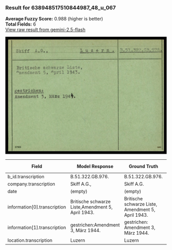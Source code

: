 ### Result for 638948517510844987_48_u_067
**Average Fuzzy Score:** 0.988 (higher is better)<br>
**Total Fields:** 6<br>
[View raw result from gemini-2.5-flash](https://github.com/RISE-UNIBAS/humanities_data_benchmark/blob/main/results/2025-10-24/T0315/request_T0315_638948517510844987_48_u_067.json)

<img src="https://github.com/RISE-UNIBAS/humanities_data_benchmark/blob/main/benchmarks/blacklist/images/638948517510844987_48_u_067.jpg?raw=true" alt="638948517510844987_48_u_067" width="600px">

| Field | Model Response | Ground Truth | Fuzzy Score | Match |
|-------|----------------|--------------|-------------|-------|
| b_id.transcription | B.51.322.GB.976. | B.51.322.GB.976. | 1.000 | ✅ |
| company.transcription | Skiff A.G., | Skiff A.G. | 0.952 | ✅ |
| date | (empty) | (empty) | 1.000 | ✅ |
| information[0].transcription | Britische schwarze Liste,Amendment 5, April 1943. | Britische schwarze Liste,<br>Amendment 5, April 1943. | 0.990 | ✅ |
| information[1].transcription | gestrichen:Amendment 3, März 1944. | gestrichen:<br>Amendment 3, März 1944. | 0.986 | ✅ |
| location.transcription | Luzern | Luzern | 1.000 | ✅ |
